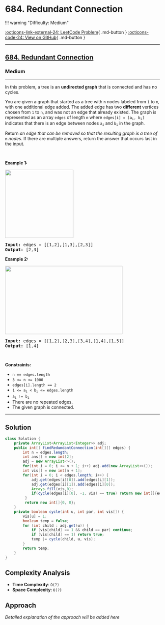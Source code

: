 # 684. Redundant Connection

!!! warning "Difficulty: Medium"

[:octicons-link-external-24: LeetCode Problem](https://leetcode.com/problems/redundant-connection/){ .md-button }
[:octicons-code-24: View on GitHub](https://github.com/RAJ8664/Leetcode/tree/master/0684-redundant-connection){ .md-button }

---

<h2><a href="https://leetcode.com/problems/redundant-connection">684. Redundant Connection</a></h2><h3>Medium</h3><hr><p>In this problem, a tree is an <strong>undirected graph</strong> that is connected and has no cycles.</p>

<p>You are given a graph that started as a tree with <code>n</code> nodes labeled from <code>1</code> to <code>n</code>, with one additional edge added. The added edge has two <strong>different</strong> vertices chosen from <code>1</code> to <code>n</code>, and was not an edge that already existed. The graph is represented as an array <code>edges</code> of length <code>n</code> where <code>edges[i] = [a<sub>i</sub>, b<sub>i</sub>]</code> indicates that there is an edge between nodes <code>a<sub>i</sub></code> and <code>b<sub>i</sub></code> in the graph.</p>

<p>Return <em>an edge that can be removed so that the resulting graph is a tree of </em><code>n</code><em> nodes</em>. If there are multiple answers, return the answer that occurs last in the input.</p>

<p>&nbsp;</p>
<p><strong class="example">Example 1:</strong></p>
<img alt="" src="https://assets.leetcode.com/uploads/2021/05/02/reduntant1-1-graph.jpg" style="width: 222px; height: 222px;" />
<pre>
<strong>Input:</strong> edges = [[1,2],[1,3],[2,3]]
<strong>Output:</strong> [2,3]
</pre>

<p><strong class="example">Example 2:</strong></p>
<img alt="" src="https://assets.leetcode.com/uploads/2021/05/02/reduntant1-2-graph.jpg" style="width: 382px; height: 222px;" />
<pre>
<strong>Input:</strong> edges = [[1,2],[2,3],[3,4],[1,4],[1,5]]
<strong>Output:</strong> [1,4]
</pre>

<p>&nbsp;</p>
<p><strong>Constraints:</strong></p>

<ul>
	<li><code>n == edges.length</code></li>
	<li><code>3 &lt;= n &lt;= 1000</code></li>
	<li><code>edges[i].length == 2</code></li>
	<li><code>1 &lt;= a<sub>i</sub> &lt; b<sub>i</sub> &lt;= edges.length</code></li>
	<li><code>a<sub>i</sub> != b<sub>i</sub></code></li>
	<li>There are no repeated edges.</li>
	<li>The given graph is connected.</li>
</ul>


---

## Solution

```java
class Solution {
    private ArrayList<ArrayList<Integer>> adj;
    public int[] findRedundantConnection(int[][] edges) {
        int n = edges.length;
        int ans[] = new int[2];
        adj = new ArrayList<>();
        for(int i = 0; i <= n + 1; i++) adj.add(new ArrayList<>());
        int vis[] = new int[n + 1];
        for(int i = 0; i < edges.length; i++) {
            adj.get(edges[i][0]).add(edges[i][1]);
            adj.get(edges[i][1]).add(edges[i][0]);
            Arrays.fill(vis,0);
            if(cycle(edges[i][0], -1, vis) == true) return new int[]{edges[i][0], edges[i][1]};
         }
         return new int[]{0, 0};
    }
    private boolean cycle(int u, int par, int vis[]) {
        vis[u] = 1;
        boolean temp = false;
        for (int child : adj.get(u)) {
            if (vis[child] == 1 && child == par) continue;
            if (vis[child] == 1) return true;
            temp |= cycle(child, u, vis);
        }
        return temp;
    }
}
```

## Complexity Analysis

- **Time Complexity**: `O(?)`
- **Space Complexity**: `O(?)`

## Approach

*Detailed explanation of the approach will be added here*

